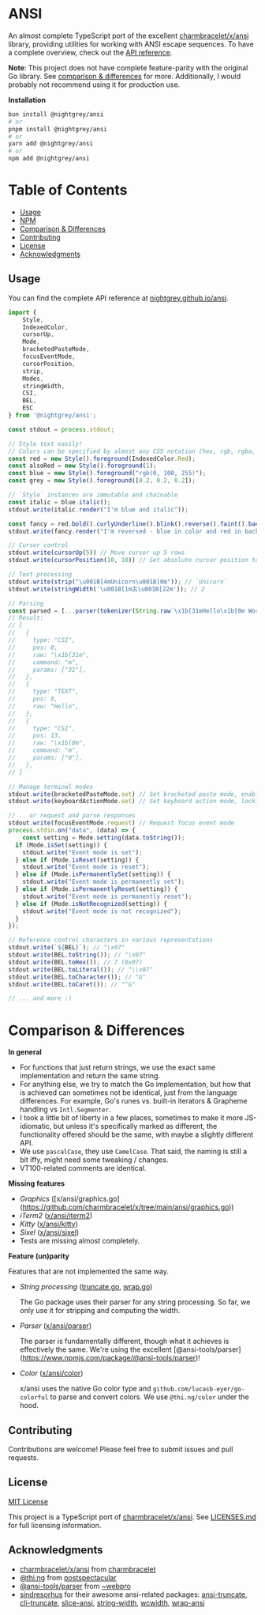 # ANSI

An almost complete TypeScript port of the excellent
[charmbracelet/x/ansi](https://github.com/charmbracelet/x/tree/main/ansi)
library, providing utilities for working with ANSI escape sequences. To have a
complete overview, check out the
[API reference](https://nightgrey.github.io/ansi/).

**Note**: This project does not have complete feature-parity with the original
Go library. See [comparison & differences](#comparison--differences) for more. Additionally, I would probably not recommend using it for production use.

**Installation**

```bash
bun install @nightgrey/ansi
# or
pnpm install @nightgrey/ansi
# or
yarn add @nightgrey/ansi
# or
npm add @nightgrey/ansi
```

# Table of Contents
- [Usage](#usage)
- [NPM](https://www.npmjs.com/package/@nightgrey/ansi)
- [Comparison & Differences](#comparison--differences)
- [Contributing](#contributing)
- [License](#license)
- [Acknowledgments](#acknowledgments)

## Usage
You can find the complete API reference at
[nightgrey.github.io/ansi](https://nightgrey.github.io/ansi/).

```ts
import {
    Style,
    IndexedColor,
    cursorUp,
    Mode,
    bracketedPasteMode,
    focusEventMode,
    cursorPosition,
    strip,
    Modes,
    stringWidth,
    CSI,
    BEL,
    ESC
} from '@nightgrey/ansi';

const stdout = process.stdout;

// Style text easily!
// Colors can be specified by almost any CSS notation (hex, rgb, rgba, hsl, etc.), ANSI indexes, or vectors.
const red = new Style().foreground(IndexedColor.Red);
const alsoRed = new Style().foreground(1);
const blue = new Style().foreground("rgb(0, 100, 255)");
const grey = new Style().foreground([0.2, 0.2, 0.2]);

// `Style` instances are immutable and chainable
const italic = blue.italic();
stdout.write(italic.render("I'm blue and italic"));

const fancy = red.bold().curlyUnderline().blink().reverse().faint().background(IndexedColor.Blue);
stdout.write(fancy.render("I'm reversed - blue in color and red in background, bold, curly underlined, blinking and faint!"));

// Cursor control
stdout.write(cursorUp(5)) // Move cursor up 5 rows
stdout.write(cursorPosition(10, 10)) // Set absolute cursor position to (10, 10)

// Text processing
stdout.write(strip("\u001B[4mUnicorn\u001B[0m")); // `Unicorn`
stdout.write(stringWidth('\u001B[1m古\u001B[22m')); // 2

// Parsing
const parsed = [...parser(tokenizer(String.raw`\x1b[31mHello\x1b[0m World`))];
// Result:
// [
//   {
//     type: "CSI",
//     pos: 0,
//     raw: "\x1b[31m",
//     command: "m",
//     params: ["31"],
//   },
//   {
//     type: "TEXT",
//     pos: 8,
//     raw: "Hello",
//   },
//   {
//     type: "CSI",
//     pos: 13,
//     raw: "\x1b[0m",
//     command: "m",
//     params: ["0"],
//   },
// ]

// Manage terminal modes
stdout.write(bracketedPasteMode.set) // Set bracketed paste mode, enabling bracketed paste
stdout.write(keyboardActionMode.set) // Set keyboard action mode, locking the keyboard

// .. or request and parse responses
stdout.write(focusEventMode.request) // Request focus event mode
process.stdin.on("data", (data) => {
    const setting = Mode.setting(data.toString());
  if (Mode.isSet(setting)) {
    stdout.write("Event mode is set");
  } else if (Mode.isReset(setting)) {
    stdout.write("Event mode is reset");
  } else if (Mode.isPermanentlySet(setting)) {
    stdout.write("Event mode is permanently set");
  } else if (Mode.isPermanentlyReset(setting)) {
    stdout.write("Event mode is permanently reset");
  } else if (Mode.isNotRecognized(setting)) {
    stdout.write("Event mode is not recognized");
  }
});

// Reference control characters in various representations
stdout.write(`${BEL}`); // "\x07"
stdout.write(BEL.toString()); // "\x07"
stdout.write(BEL.toHex()); // 7 (0x07)
stdout.write(BEL.toLiteral()); // "\\x07"
stdout.write(BEL.toCharacter()); // "G"
stdout.write(BEL.toCaret()); // "^G"

// ... and more :)
```

# Comparison & Differences

**In general**
- For functions that just return strings, we use the exact same implementation
  and return the same string.
- For anything else, we try to match the Go implementation, but how that is
  achieved can sometimes not be identical, just from the language differences.
  For example, Go's runes vs. built-in iterators & Grapheme handling vs `Intl.Segmenter`.
- I took a little bit of liberty in a few places, sometimes to make it more
  JS-idiomatic, but unless it's specifically marked as different, the
  functionality offered should be the same, with maybe a slightly different API.
- We use `pascalCase`, they use `CamelCase`. That said, the naming
  is still a bit iffy, might need some tweaking / changes.
- VT100-related comments are identical.

**Missing features**

- *Graphics* ([x/ansi/graphics.go]
(https://github.com/charmbracelet/x/tree/main/ansi/graphics.go))
- *iTerm2*
  ([x/ansi/iterm2](https://github.com/charmbracelet/x/tree/main/ansi/iterm2))
- *Kitty*
  ([x/ansi/kitty](https://github.com/charmbracelet/x/tree/main/ansi/kitty))
- *Sixel*
  ([x/ansi/sixel](https://github.com/charmbracelet/x/tree/main/ansi/sixel))
- Tests are missing almost completely.

**Feature (un)parity**

Features that are not implemented the same way.

- *String processing*
  ([truncate.go](https://github.com/charmbracelet/x/blob/main/ansi/truncate.go),
  [wrap.go](https://github.com/charmbracelet/x/blob/main/ansi/wrap.go))

  The Go package uses their parser for any string processing. So far, we
  only use it for stripping and computing the width.

- *Parser*
  ([x/ansi/parser](https://github.com/charmbracelet/x/tree/main/ansi/parser.go))

  The parser is fundamentally different, though what it achieves is
  effectively the same. We're using the excellent [@ansi-tools/parser]
  (https://www.npmjs.com/package/@ansi-tools/parser)!

- *Color*
  ([x/ansi/color](https://github.com/charmbracelet/x/tree/main/ansi/color.go))

  x/ansi uses the native Go color type and `github.com/lucasb-eyer/go-colorful`
  to parse and convert colors. We use `@thi.ng/color` under the hood.

## Contributing

Contributions are welcome! Please feel free to submit issues and pull requests.

## License

[MIT License](LICENSE)

This project is a TypeScript port of
[charmbracelet/x/ansi](https://github.com/charmbracelet/x/tree/main/ansi). See
[LICENSES.md](./LICENSES.md) for full licensing information.


## Acknowledgments

- [charmbracelet/x/ansi](https://github.com/charmbracelet/x/tree/main/ansi) from
  [charmbracelet](https://github.com/charmbracelet)
- [@thi.ng](https://github.com/thi-ng/umbrella) from [postspectacular](https://github.com/postspectacular)
- [@ansi-tools/parser](https://www.npmjs.com/package/@ansi-tools/parser) from
  [~webpro](https://www.npmjs.com/~webpro)
- [sindresorhus](https://www.npmjs.com/~sindresorhus) for their awesome
  ansi-related packages:
  [ansi-truncate](https://www.npmjs.com/package/ansi-truncate),
  [cli-truncate](https://www.npmjs.com/package/cli-truncate),
  [slice-ansi](https://www.npmjs.com/package/slice-ansi),
  [string-width](https://www.npmjs.com/package/string-width),
  [wcwidth](https://www.npmjs.com/package/wcwidth),
  [wrap-ansi](https://www.npmjs.com/package/wrap-ansi)
